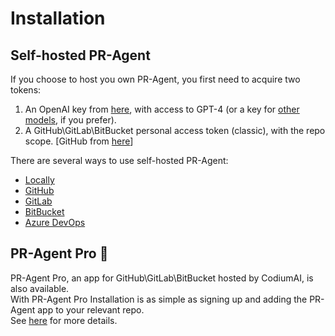 # Installation

## Self-hosted PR-Agent
If you choose to host you own PR-Agent, you first need to acquire two tokens:

1. An OpenAI key from [here](https://platform.openai.com/api-keys), with access to GPT-4 (or a key for [other models](../usage-guide/additional_configurations.md/#changing-a-model), if you prefer).
2. A GitHub\GitLab\BitBucket personal access token (classic), with the repo scope. [GitHub from [here](https://github.com/settings/tokens)]

There are several ways to use self-hosted PR-Agent:

- [Locally](./locally.md)
- [GitHub](./github.md)
- [GitLab](./gitlab.md)
- [BitBucket](./bitbucket.md)
- [Azure DevOps](./azure.md)

## PR-Agent Pro 💎
PR-Agent Pro, an app for GitHub\GitLab\BitBucket hosted by CodiumAI, is also available. 
<br>
With PR-Agent Pro Installation is as simple as signing up and adding the PR-Agent app to your relevant repo.
<br>
See [here](./pr_agent_pro.md) for more details.